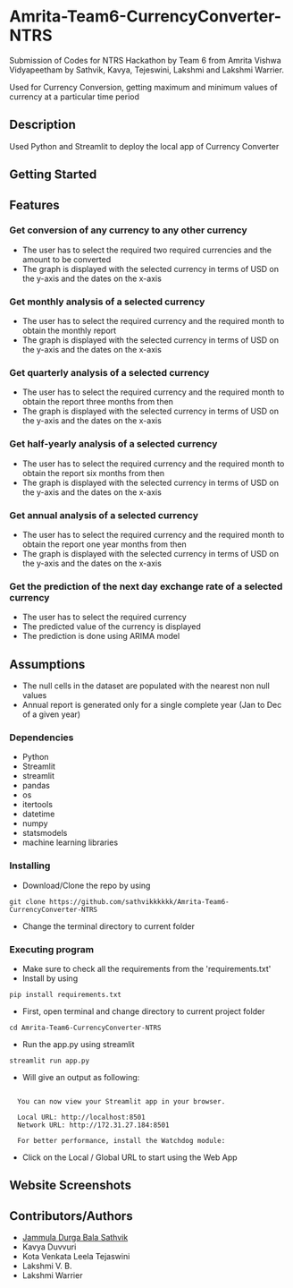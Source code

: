 # Amrita-Team6-CurrencyConverter-NTRS
Submission of Codes for NTRS Hackathon by Team 6 from Amrita Vishwa Vidyapeetham by Sathvik, Kavya, Tejeswini, Lakshmi and Lakshmi Warrier.

Used for Currency Conversion, getting maximum and minimum values of currency at a particular time period


## Description

Used Python and Streamlit to deploy the local app of Currency Converter

## Getting Started
## Features

### Get conversion of any currency to any other currency
* The user has to select the required two required currencies and the amount to be converted
* The graph is displayed with the selected currency in terms of USD on the y-axis and the dates on the x-axis

### Get monthly analysis of a selected currency
* The user has to select the required currency and the required month to obtain the monthly report
* The graph is displayed with the selected currency in terms of USD on the y-axis and the dates on the x-axis

### Get quarterly analysis of a selected currency
* The user has to select the required currency and the required month to obtain the report three months from then
* The graph is displayed with the selected currency in terms of USD on the y-axis and the dates on the x-axis

### Get half-yearly analysis of a selected currency
* The user has to select the required currency and the required month to obtain the report six months from then
* The graph is displayed with the selected currency in terms of USD on the y-axis and the dates on the x-axis

### Get annual analysis of a selected currency
* The user has to select the required currency and the required month to obtain the report one year months from then
* The graph is displayed with the selected currency in terms of USD on the y-axis and the dates on the x-axis

### Get the prediction of the next day exchange rate of a selected currency
* The user has to select the required currency
* The predicted value of the currency is displayed 
* The prediction is done using ARIMA model

## Assumptions
 
 * The null cells in the dataset are populated with the nearest non null values
 * Annual report is generated only for a single complete year (Jan to Dec of a given year)
### Dependencies

* Python
* Streamlit
* streamlit 
* pandas 
* os 
* itertools 
* datetime 
* numpy 
* statsmodels
* machine learning libraries

### Installing

* Download/Clone the repo by using 
```
git clone https://github.com/sathvikkkkkk/Amrita-Team6-CurrencyConverter-NTRS
```
* Change the terminal directory to current folder

### Executing program

* Make sure to check all the requirements from the 'requirements.txt'
* Install by using
```
pip install requirements.txt 
```
* First, open terminal and change directory to current project folder
```
cd Amrita-Team6-CurrencyConverter-NTRS
```
* Run the app.py using streamlit
```
streamlit run app.py
```
* Will give an output as following:
```

  You can now view your Streamlit app in your browser.

  Local URL: http://localhost:8501
  Network URL: http://172.31.27.184:8501

  For better performance, install the Watchdog module:

```
* Click on the Local / Global URL to start using the Web App
## Website Screenshots


## Contributors/Authors
- [Jammula Durga Bala Sathvik](https://github.com/sathvikkkkkk/)
- Kavya Duvvuri
- Kota Venkata Leela Tejaswini
- Lakshmi V. B.
- Lakshmi Warrier